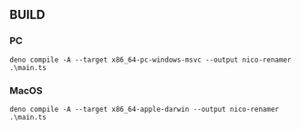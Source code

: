 ## BUILD

### PC
`deno compile -A --target x86_64-pc-windows-msvc --output nico-renamer .\main.ts`

### MacOS
`deno compile -A --target x86_64-apple-darwin --output nico-renamer .\main.ts`
